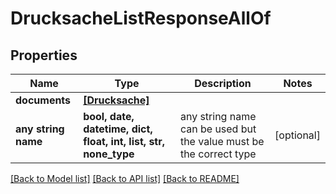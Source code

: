 # DrucksacheListResponseAllOf


## Properties
Name | Type | Description | Notes
------------ | ------------- | ------------- | -------------
**documents** | [**[Drucksache]**](Drucksache.md) |  | 
**any string name** | **bool, date, datetime, dict, float, int, list, str, none_type** | any string name can be used but the value must be the correct type | [optional]

[[Back to Model list]](../README.md#documentation-for-models) [[Back to API list]](../README.md#documentation-for-api-endpoints) [[Back to README]](../README.md)


